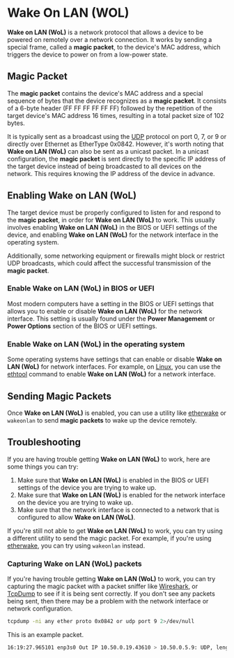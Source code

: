 # Wake On LAN (WOL)

**Wake on LAN (WoL)** is a network protocol that allows a device to be powered on remotely over a network connection. It works by sending a special frame, called a **magic packet**, to the device's MAC address, which triggers the device to power on from a low-power state.

## Magic Packet

The **magic packet** contains the device's MAC address and a special sequence of bytes that the device recognizes as a **magic packet**. It consists of a 6-byte header (FF FF FF FF FF FF) followed by the repetition of the target device's MAC address 16 times, resulting in a total packet size of 102 bytes.

It is typically sent as a broadcast using the [UDP](../networking/udp.md) protocol on port 0, 7, or 9 or directly over Ethernet as EtherType 0x0842. However, it's worth noting that **Wake on LAN (WoL)** can also be sent as a unicast packet. In a unicast configuration, the **magic packet** is sent directly to the specific IP address of the target device instead of being broadcasted to all devices on the network. This requires knowing the IP address of the device in advance.

## Enabling Wake on LAN (WoL)

The target device must be properly configured to listen for and respond to the **magic packet**, in order for **Wake on LAN (WoL)** to work. This usually involves enabling **Wake on LAN (WoL)** in the BIOS or UEFI settings of the device, and enabling **Wake on LAN (WoL)** for the network interface in the operating system.

Additionally, some networking equipment or firewalls might block or restrict UDP broadcasts, which could affect the successful transmission of the **magic packet**.

### Enable Wake on LAN (WoL) in BIOS or UEFI

Most modern computers have a setting in the BIOS or UEFI settings that allows you to enable or disable **Wake on LAN (WoL)** for the network interface. This setting is usually found under the **Power Management** or **Power Options** section of the BIOS or UEFI settings.

### Enable Wake on LAN (WoL) in the operating system

Some operating systems have settings that can enable or disable **Wake on LAN (WoL)** for network interfaces. For example, on [Linux](../linux/linux.md), you can use the [ethtool](../linux/ethtool.md) command to enable **Wake on LAN (WoL)** for a network interface.

## Sending Magic Packets

Once **Wake on LAN (WoL)** is enabled, you can use a utility like [etherwake](../linux/etherwake.md) or `wakeonlan` to send **magic packets** to wake up the device remotely.

## Troubleshooting

If you are having trouble getting **Wake on LAN (WoL)** to work, here are some things you can try:

1. Make sure that **Wake on LAN (WoL)** is enabled in the BIOS or UEFI settings of the device you are trying to wake up.
2. Make sure that **Wake on LAN (WoL)** is enabled for the network interface on the device you are trying to wake up.
3. Make sure that the network interface is connected to a network that is configured to allow **Wake on LAN (WoL)**.

If you're still not able to get **Wake on LAN (WoL)** to work, you can try using a different utility to send the magic packet. For example, if you're using [etherwake](../linux/etherwake.md), you can try using `wakeonlan` instead.

### Capturing Wake on LAN (WoL) packets

If you're having trouble getting **Wake on LAN (WoL)** to work, you can try capturing the magic packet with a packet sniffer like [Wireshark](../tools/wireshark.md), or [TcpDump](../tools/tcpdump.md) to see if it is being sent correctly. If you don't see any packets being sent, then there may be a problem with the network interface or network configuration.

```sh
tcpdump -ni any ether proto 0x0842 or udp port 9 2>/dev/null
```

This is an example packet.

```sh
16:19:27.965101 enp3s0 Out IP 10.50.0.19.43610 > 10.50.0.5.9: UDP, length 102
```
